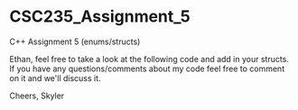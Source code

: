 # CSC235_Assignment_5
C++ Assignment 5 (enums/structs)

Ethan, feel free to take a look at the following code and add in your structs. If you have any questions/comments about my code feel free to comment on it and we'll discuss it. 

Cheers, Skyler
